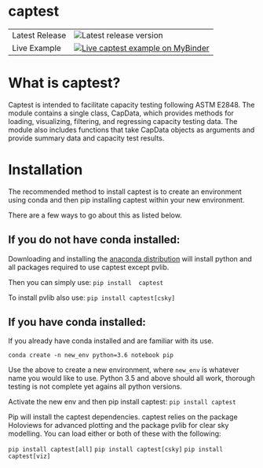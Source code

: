 # captest

<table>

<tr>
  <td>Latest Release</td>
  <td><img src="https://badge.fury.io/py/captest.svg"
           alt="Latest release version" /></td>
</tr>

<tr>
  <td>Live Example</td>
  <td>
    <a href="https://mybinder.org/v2/gh/bt-/pvcaptest/master?filepath=examples%2Fcaptest_example.ipynb">
    <img src="https://mybinder.org/badge.svg"
         alt="Live captest example on MyBinder" />
    </a>
  </td>
</tr>
</table>

# What is captest?
Captest is intended to facilitate capacity testing following ASTM E2848.  The module contains a single class, CapData, which provides methods for loading, visualizing, filtering, and regressing capacity testing data.  The module also includes functions that take CapData objects as arguments and provide summary data and capacity test results.

# Installation
The recommended method to install captest is to create an environment using conda and then pip installing captest within your new environment.

There are a few ways to go about this as listed below.  

## If you do not have conda installed:
Downloading and installing the [anaconda distribution](https://www.anaconda.com/distribution/#download-section) will install python and all packages required to use captest except pvlib.

Then you can simply use:
`pip install  captest`

To install pvlib also use:
`pip install captest[csky]`


## If you have conda installed:
If you already have conda installed and are familiar with its use.

`conda create -n new_env python=3.6 notebook pip`

Use the above to create a new environment, where `new_env` is whatever name you would like to use.  Python 3.5 and above should all work, thorough testing is not complete yet agains all python versions.

Activate the new env and then pip install captest:
`pip install captest`

Pip will install the captest dependencies. captest relies on the package Holoviews for advanced plotting and the package pvlib for clear sky modelling.  You can load either or both of these with the following:

`pip install captest[all]`
`pip install captest[csky]`
`pip install captest[viz]`
